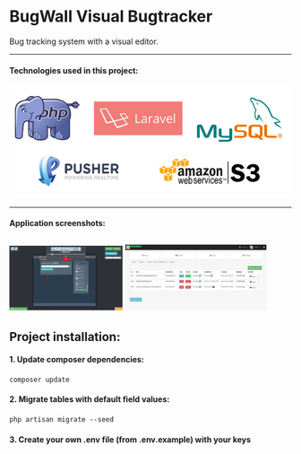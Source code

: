 # BugWall Visual Bugtracker

Bug tracking system with a visual editor.

---

#### Technologies used in this project:
<img src="https://github.com/StanislavBogatov/BugWall_Visual_Bugtracker/blob/master/github_screenshots/technologies_used.PNG?raw=true"></img>

---

#### Application screenshots:

<img width="40%" src="https://github.com/StanislavBogatov/BugWall_Visual_Bugtracker/blob/master/github_screenshots/444.JPG?raw=true"></img>
<img width="50%" src="https://github.com/StanislavBogatov/BugWall_Visual_Bugtracker/blob/master/github_screenshots/111.JPG?raw=true"></img>
---

## Project installation:
#### 1. Update composer dependencies:
```
composer update
```

#### 2. Migrate tables with default field values:
```
php artisan migrate --seed
```

#### 3. Create your own **.env** file (from **.env.example**) with your keys

